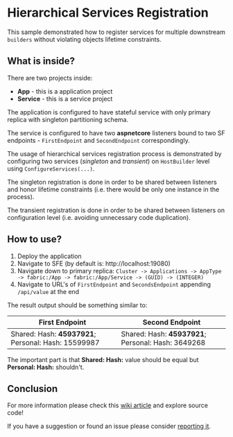 # Hierarchical Services Registration

This sample demonstrated how to register services for multiple downstream `builders` without violating objects lifetime constraints.

## What is inside?

There are two projects inside:

* **App** - this is a application project
* **Service** - this is a service project

The application is configured to have stateful service with only primary replica with singleton partitioning schema. 

The service is configured to have two **aspnetcore** listeners bound to two SF endpoints - `FirstEndpoint` and `SecondEndpoint` correspondingly. 

The usage of hierarchical services registration process is demonstrated by configuring two services (_singleton_ and _transient_) on `HostBuilder` level using `ConfigureServices(...)`.

The singleton registration is done in order to be shared between listeners and honor lifetime constraints (i.e. there would be only one instance in the process).

The transient registration is done in order to be shared between listeners on configuration level (i.e. avoiding unnecessary code duplication).

## How to use?

1. Deploy the application
2. Navigate to SFE (by default is: http://localhost:19080)
3. Navigate down to primary replica: `Cluster -> Applications -> AppType -> fabric:/App -> fabric:/App/Service -> (GUID) -> (INTEGER)`
4. Navigate to URL's of `FirstEndpoint` and `SecondsEndpoint` appending `/api/value` at the end

The result output should be something similar to:

First Endpoint | Second Endpoint
--- | ---
Shared: Hash: **45937921**; Personal: Hash: 15599987 | Shared: Hash: **45937921**; Personal: Hash: 3649268

The important part is that **Shared: Hash:** value should be equal but **Personal: Hash:** shouldn't.

## Conclusion

For more information please check this [wiki article][1] and explore source code! 

If you have a suggestion or found an issue please consider [reporting it][2].

[1]: https://github.com/coherentsolutionsinc/aspnetcore-service-fabric-hosting/wiki/Hierarchical-Services-Registration
[2]: https://github.com/coherentsolutionsinc/aspnetcore-service-fabric-hosting/issues